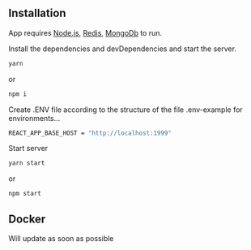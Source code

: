 ## Installation

App requires [Node.js](https://nodejs.org/), [Redis](https://www.npmjs.com/package/redis), [MongoDb](https://www.mongodb.com/try/download/community) to run.

Install the dependencies and devDependencies and start the server.

```sh
yarn
```

or

```sh
npm i
```

Create .ENV file according to the structure of the file .env-example for environments...

```sh
REACT_APP_BASE_HOST = "http://localhost:1999"
```

Start server

```sh
yarn start
```

or

```sh
npm start
```

## Docker

Will update as soon as possible
